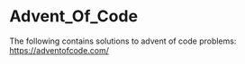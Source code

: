 # Advent_Of_Code
The following contains solutions to advent of code problems: https://adventofcode.com/
